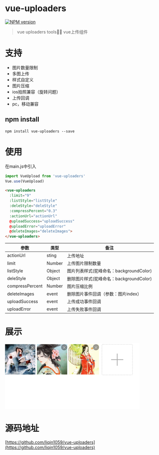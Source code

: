 # vue-uploaders

[![NPM version](https://img.shields.io/npm/v/vue-uploaders.svg)](https://www.npmjs.com/package/vue-uploaders)

> vue uploaders tools💁🙅 vue上传组件

#  支持

*  图片数量限制
*  多图上传
*  样式自定义
*  图片压缩
*  ios拍照兼容（旋转问题）
*  上传回调
*  pc，移动兼容

## npm install

```
npm install vue-uploaders --save
```
# 使用

在main.js中引入

```js
import VueUpload from 'vue-uploaders'
Vue.use(VueUpload)
```

``` html
<vue-uploaders
  :limit="9"
  :listStyle="listStyle"
  :deleStyle="deleStyle"
  :compressPercent="0.3"
  :actionUrl="actionUrl"
  @uploadSuccess="uploadSuccess"
  @uploadError="uploadError"
  @deleteImages="deleteImages">
</vue-uploaders>
```

| 参数 | 类型 | 备注 |
|  ------ | ------ | ------ |
| actionUrl | sting | 上传地址 |
| limit | Number | 上传图片限制数量 |
| listStyle | Object | 图片列表样式(驼峰命名：backgroundColor) |
| deleStyle | Object | 删除图片样式(驼峰命名：backgroundColor) |
| compressPercent | Number|图片压缩比例 |
| deleteImages | event | 删除图片事件回调（参数：图片index）|
| uploadSuccess | event | 上传成功事件回调 |
| uploadError | event | 上传失败事件回调 |

# 展示

![avatar](/static/demo.png)

# 源码地址

[https://github.com/liqin1059/vue-uploaders](https://github.com/liqin1059/vue-uploaders)